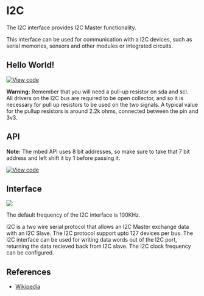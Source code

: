 # I2C

The I2C interface provides I2C Master functionality.

This interface can be used for communication with a I2C devices, such as serial memories, sensors and other modules or integrated circuits.

## Hello World!

[![View code](https://www.mbed.com/embed/?url=https://developer.mbed.org/users/mbed_official/code/I2C_HelloWorld_Mbed/)](https://developer.mbed.org/users/mbed_official/code/I2C_HelloWorld_Mbed/file/tip/main.cpp) 

<span class="warnings">**Warning:** Remember that you will need a pull-up resistor on sda and scl.</br>
All drivers on the I2C bus are required to be open collector, and so it is necessary for pull up resistors to be used on the two signals. A typical value for the pullup resistors is around 2.2k ohms, connected between the pin and 3v3. </span>

## API

<span class="notes">**Note:** The mbed API uses 8 bit addresses, so make sure to take that 7 bit address and left shift it by 1 before passing it. </span> 

[![View code](https://www.mbed.com/embed/?type=library)](https://developer.mbed.org/users/mbed_official/code/mbed/docs/tip/classmbed_1_1I2C.html)

## Interface

<span class="images">![](../Images/pin_out.png)</span>

The default frequency of the I2C interface is 100KHz.

I2C is a two wire serial protocol that allows an I2C Master exchange data with an I2C Slave. The I2C protocol support upto 127 devices per bus. The I2C interface can be used for writing data words out of the I2C port, returning the data recieved back from I2C slave. The I2C clock frequency can be configured.

## References

  * [Wikipedia](http://en.wikipedia.org/wiki/I%C2%B2C)
